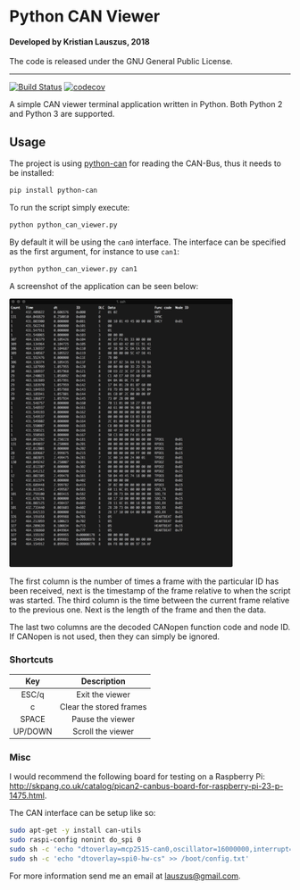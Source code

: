 # Python CAN Viewer

#### Developed by Kristian Lauszus, 2018

The code is released under the GNU General Public License.
_________
[![Build Status](https://travis-ci.com/Lauszus/python_can_viewer.svg?branch=master)](https://travis-ci.com/Lauszus/python_can_viewer)
[![codecov](https://codecov.io/gh/Lauszus/python_can_viewer/branch/master/graph/badge.svg)](https://codecov.io/gh/Lauszus/python_can_viewer)

A simple CAN viewer terminal application written in Python. Both Python 2 and Python 3 are supported.

## Usage

The project is using [python-can](https://github.com/hardbyte/python-can) for reading the CAN-Bus, thus it needs to be installed:

```bash
pip install python-can
```

To run the script simply execute:

```bash
python python_can_viewer.py
```

By default it will be using the ```can0``` interface. The interface can be specified as the first argument, for instance to use ```can1```:

```bash
python python_can_viewer.py can1
```

A screenshot of the application can be seen below:

<img src="screenshot.png" width=400/>

The first column is the number of times a frame with the particular ID has been received, next is the timestamp of the frame relative to when the script was started. The third column is the time between the current frame relative to the previous one. Next is the length of the frame and then the data.

The last two columns are the decoded CANopen function code and node ID. If CANopen is not used, then they can simply be ignored.

### Shortcuts

| Key      | Description             |
|:--------:|:-----------------------:|
| ESC/q    | Exit the viewer         |
| c        | Clear the stored frames |
| SPACE    | Pause the viewer        |
| UP/DOWN  | Scroll the viewer       |

### Misc

I would recommend the following board for testing on a Raspberry Pi: <http://skpang.co.uk/catalog/pican2-canbus-board-for-raspberry-pi-23-p-1475.html>.

The CAN interface can be setup like so:

```bash
sudo apt-get -y install can-utils
sudo raspi-config nonint do_spi 0
sudo sh -c 'echo "dtoverlay=mcp2515-can0,oscillator=16000000,interrupt=25" >> /boot/config.txt'
sudo sh -c 'echo "dtoverlay=spi0-hw-cs" >> /boot/config.txt'
```

For more information send me an email at <lauszus@gmail.com>.
